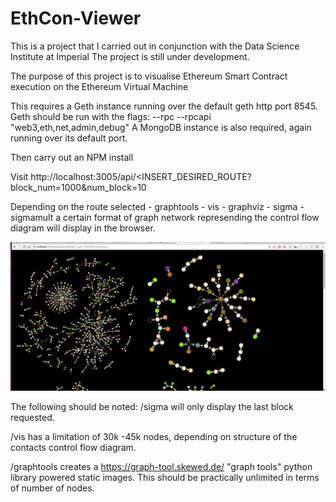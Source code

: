 # EthCon-Viewer

This is a project that I carried out in conjunction with the Data Science Institute at Imperial
The project is still under development.

The purpose of this project is to visualise Ethereum Smart Contract execution on the Ethereum Virtual Machine

This requires a Geth instance running over the default geth http port 8545. Geth should be run with the flags: --rpc --rpcapi "web3,eth,net,admin,debug"
A MongoDB instance is also required, again running over its default port.

Then carry out an NPM install

Visit http://localhost:3005/api/<INSERT_DESIRED_ROUTE?block_num=1000&num_block=10

Depending on the route selected - graphtools
                                - vis
                                - graphviz
                                - sigma
                                -sigmamult
a certain format of graph network represending the control flow diagram will display in the browser.

![Alt text](./gitreadmefiles/githubdemographtools.png?raw=true "Graph-Tools representation of one contracts control flow diagram")


The following should be noted:
/sigma will only display the last block requested.

/vis has a limitation of 30k -45k nodes, depending on structure of the contacts control flow diagram.

/graphtools creates a https://graph-tool.skewed.de/ "graph tools" python library powered static images.
This should be practically unlimited in terms of number of nodes.
